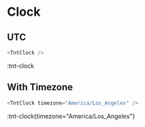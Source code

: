 # Clock

## UTC

```js
<TntClock />
```

:tnt-clock

## With Timezone

```js
<TntClock timezone="America/Los_Angeles" />
```

:tnt-clock{timezone="America/Los_Angeles"}
